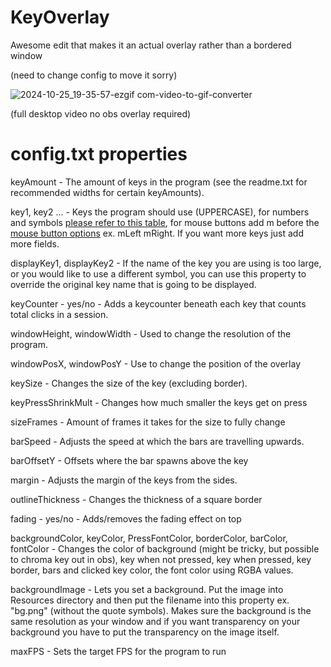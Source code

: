 
# KeyOverlay
Awesome edit that makes it an actual overlay rather than a bordered window

(need to change config to move it sorry)
 
![]()![2024-10-25_19-35-57-ezgif com-video-to-gif-converter](https://github.com/user-attachments/assets/b7c53d8b-0a1a-471a-90b2-f6c4628fba5a)

(full desktop video no obs overlay required)


# config.txt properties
keyAmount - The amount of keys in the program (see the readme.txt for recommended widths for certain keyAmounts).

key1, key2 ... - Keys the program should use (UPPERCASE), for numbers and symbols [please refer to this table](https://www.sfml-dev.org/documentation/2.5.1/classsf_1_1Keyboard.php#acb4cacd7cc5802dec45724cf3314a142), for mouse buttons add m before the [mouse button options](https://www.sfml-dev.org/documentation/2.5.1/classsf_1_1Mouse.php#a4fb128be433f9aafe66bc0c605daaa90) ex. mLeft mRight. If you want more keys just add more fields.

displayKey1, displayKey2 - If the name of the key you are using is too large, or you would like to use a different symbol, you can use this property to override the original key name that is going to be displayed.

keyCounter - yes/no - Adds a keycounter beneath each key that counts total clicks in a session.

windowHeight, windowWidth - Used to change the resolution of the program.

windowPosX, windowPosY - Use to change the position of the overlay

keySize - Changes the size of the key (excluding border).

keyPressShrinkMult - Changes how much smaller the keys get on press

sizeFrames - Amount of frames it takes for the size to fully change

barSpeed - Adjusts the speed at which the bars are travelling upwards.

barOffsetY - Offsets where the bar spawns above the key

margin - Adjusts the margin of the keys from the sides.

outlineThickness - Changes the thickness of a square border

fading - yes/no - Adds/removes the fading effect on top 

backgroundColor, keyColor, PressFontColor, borderColor, barColor, fontColor - Changes the color of background (might be tricky, but possible to chroma key out in obs), key when not pressed, key when pressed, key border, bars and clicked key color, the font color using RGBA values.

backgroundImage - Lets you set a background. Put the image into Resources directory and then put the filename into this property ex. "bg.png" (without the quote symbols). Makes sure the background is the same resolution as your window and if you want transparency on your background you have to put the transparency on the image itself.

maxFPS - Sets the target FPS for the program to run



